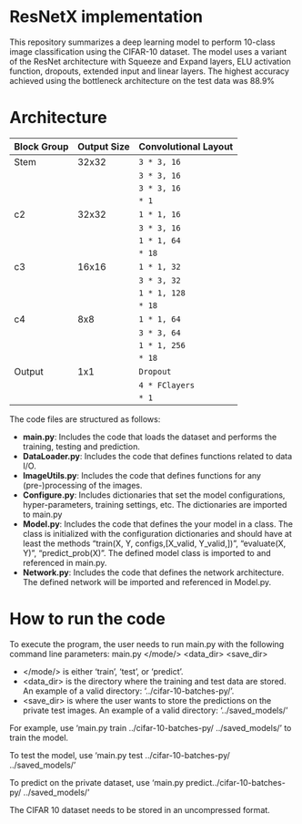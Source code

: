 # ResNetX implementation

This repository summarizes a deep learning model to perform 10-class image classification using the CIFAR-10 dataset. The model uses a variant of the ResNet architecture with Squeeze and Expand layers, ELU activation function, dropouts, extended input and linear layers. The highest accuracy achieved using the bottleneck architecture on the test data was 88.9%

# Architecture 

| Block Group | Output Size | Convolutional Layout |
|-------------|------------|----------------------|
| Stem        | 32x32      | `3 * 3, 16`          |
|            |            | `3 * 3, 16`          |
|            |            | `3 * 3, 16`          |
|            |            | `* 1`                |
| c2          | 32x32      | `1 * 1, 16`          |
|            |            | `3 * 3, 16`          |
|            |            | `1 * 1, 64`          |
|            |            | `* 18`               |
| c3          | 16x16      | `1 * 1, 32`          |
|            |            | `3 * 3, 32`          |
|            |            | `1 * 1, 128`         |
|            |            | `* 18`               |
| c4          | 8x8        | `1 * 1, 64`          |
|            |            | `3 * 3, 64`          |
|            |            | `1 * 1, 256`         |
|            |            | `* 18`               |
| Output      | 1x1        | `Dropout`         |
|            |            | `4 * FClayers`       |
|            |            | `* 1`                |


The code files are structured as follows:

- **main.py**: Includes the code that loads the dataset and performs the training, testing and prediction.
- **DataLoader.py**: Includes the code that defines functions related to data I/O.
- **ImageUtils.py**: Includes the code that defines functions for any (pre-)processing of the images.
- **Configure.py**: Includes dictionaries that set the model configurations, hyper-parameters, training settings, etc. The dictionaries are imported to main.py
- **Model.py**: Includes the code that defines the your model in a class. The class is initialized with the configuration dictionaries and should have at least the methods “train(X, Y, configs,[X_valid, Y_valid,])”, “evaluate(X, Y)”, “predict_prob(X)”. The defined model class is imported to and referenced in main.py.
- **Network.py**: Includes the code that defines the network architecture. The defined
network will be imported and referenced in Model.py.

# How to run the code

To execute the program, the user needs to run main.py with the following command line parameters: main.py </mode/> <data_dir> <save_dir>
- </mode/> is either ‘train’, ‘test’, or ‘predict’.
- <data_dir> is the directory where the training and test data are stored. An example of a valid directory: ‘../cifar-10-batches-py/’. 
- <save_dir> is where the user wants to store the predictions on the private test images. An example of a valid directory: ‘../saved_models/’

For example, use ‘main.py train ../cifar-10-batches-py/ ../saved_models/’ to train the model.

To test the model, use ‘main.py test ../cifar-10-batches-py/ ../saved_models/’

To predict on the private dataset, use ‘main.py predict../cifar-10-batches-py/ ../saved_models/’

The CIFAR 10 dataset needs to be stored in an uncompressed format.
